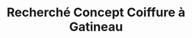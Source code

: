 ---
title: "Recherché Concept Coiffure à Gatineau"
url: /gatineau/recherche-concept-coiffure-a-gatineau/
shop: Friseur
---